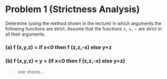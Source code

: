 # Problem 1 (Strictness Analysis)

Determine (using the method shown in the lecture) in which arguments the following functions are
strict. Assume that the functions <, +, − are strict in all their arguments.

### (a) f (x,y,z) = if x<0 then f (z,z,-x) else y+z

### (b) f (x,y,z) = y + (if x<0 then f (z,z,-x) else y+z)

> see sheets...
